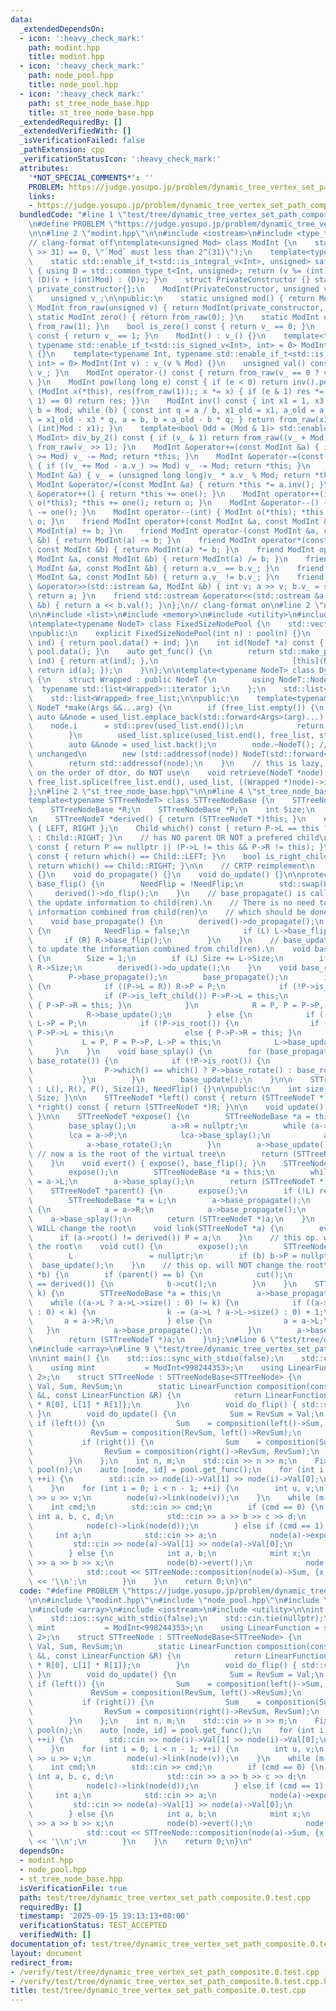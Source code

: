 ```yaml
---
data:
  _extendedDependsOn:
  - icon: ':heavy_check_mark:'
    path: modint.hpp
    title: modint.hpp
  - icon: ':heavy_check_mark:'
    path: node_pool.hpp
    title: node_pool.hpp
  - icon: ':heavy_check_mark:'
    path: st_tree_node_base.hpp
    title: st_tree_node_base.hpp
  _extendedRequiredBy: []
  _extendedVerifiedWith: []
  _isVerificationFailed: false
  _pathExtension: cpp
  _verificationStatusIcon: ':heavy_check_mark:'
  attributes:
    '*NOT_SPECIAL_COMMENTS*': ''
    PROBLEM: https://judge.yosupo.jp/problem/dynamic_tree_vertex_set_path_composite
    links:
    - https://judge.yosupo.jp/problem/dynamic_tree_vertex_set_path_composite
  bundledCode: "#line 1 \"test/tree/dynamic_tree_vertex_set_path_composite.0.test.cpp\"\
    \n#define PROBLEM \"https://judge.yosupo.jp/problem/dynamic_tree_vertex_set_path_composite\"\
    \n\n#line 2 \"modint.hpp\"\n\n#include <iostream>\n#include <type_traits>\n\n\
    // clang-format off\ntemplate<unsigned Mod> class ModInt {\n    static_assert((Mod\
    \ >> 31) == 0, \"`Mod` must less than 2^(31)\");\n    template<typename Int>\n\
    \    static std::enable_if_t<std::is_integral_v<Int>, unsigned> safe_mod(Int v)\
    \ { using D = std::common_type_t<Int, unsigned>; return (v %= (int)Mod) < 0 ?\
    \ (D)(v + (int)Mod) : (D)v; }\n    struct PrivateConstructor {} static inline\
    \ private_constructor{};\n    ModInt(PrivateConstructor, unsigned v) : v_(v) {}\n\
    \    unsigned v_;\n\npublic:\n    static unsigned mod() { return Mod; }\n    static\
    \ ModInt from_raw(unsigned v) { return ModInt(private_constructor, v); }\n   \
    \ static ModInt zero() { return from_raw(0); }\n    static ModInt one() { return\
    \ from_raw(1); }\n    bool is_zero() const { return v_ == 0; }\n    bool is_one()\
    \ const { return v_ == 1; }\n    ModInt() : v_() {}\n    template<typename Int,\
    \ typename std::enable_if_t<std::is_signed_v<Int>, int> = 0> ModInt(Int v) : v_(safe_mod(v))\
    \ {}\n    template<typename Int, typename std::enable_if_t<std::is_unsigned_v<Int>,\
    \ int> = 0> ModInt(Int v) : v_(v % Mod) {}\n    unsigned val() const { return\
    \ v_; }\n    ModInt operator-() const { return from_raw(v_ == 0 ? v_ : Mod - v_);\
    \ }\n    ModInt pow(long long e) const { if (e < 0) return inv().pow(-e); for\
    \ (ModInt x(*this), res(from_raw(1));; x *= x) { if (e & 1) res *= x; if ((e >>=\
    \ 1) == 0) return res; }}\n    ModInt inv() const { int x1 = 1, x3 = 0, a = val(),\
    \ b = Mod; while (b) { const int q = a / b, x1_old = x1, a_old = a; x1 = x3, x3\
    \ = x1_old - x3 * q, a = b, b = a_old - b * q; } return from_raw(x1 < 0 ? x1 +\
    \ (int)Mod : x1); }\n    template<bool Odd = (Mod & 1)> std::enable_if_t<Odd,\
    \ ModInt> div_by_2() const { if (v_ & 1) return from_raw((v_ + Mod) >> 1); return\
    \ from_raw(v_ >> 1); }\n    ModInt &operator+=(const ModInt &a) { if ((v_ += a.v_)\
    \ >= Mod) v_ -= Mod; return *this; }\n    ModInt &operator-=(const ModInt &a)\
    \ { if ((v_ += Mod - a.v_) >= Mod) v_ -= Mod; return *this; }\n    ModInt &operator*=(const\
    \ ModInt &a) { v_ = (unsigned long long)v_ * a.v_ % Mod; return *this; }\n   \
    \ ModInt &operator/=(const ModInt &a) { return *this *= a.inv(); }\n    ModInt\
    \ &operator++() { return *this += one(); }\n    ModInt operator++(int) { ModInt\
    \ o(*this); *this += one(); return o; }\n    ModInt &operator--() { return *this\
    \ -= one(); }\n    ModInt operator--(int) { ModInt o(*this); *this -= one(); return\
    \ o; }\n    friend ModInt operator+(const ModInt &a, const ModInt &b) { return\
    \ ModInt(a) += b; }\n    friend ModInt operator-(const ModInt &a, const ModInt\
    \ &b) { return ModInt(a) -= b; }\n    friend ModInt operator*(const ModInt &a,\
    \ const ModInt &b) { return ModInt(a) *= b; }\n    friend ModInt operator/(const\
    \ ModInt &a, const ModInt &b) { return ModInt(a) /= b; }\n    friend bool operator==(const\
    \ ModInt &a, const ModInt &b) { return a.v_ == b.v_; }\n    friend bool operator!=(const\
    \ ModInt &a, const ModInt &b) { return a.v_ != b.v_; }\n    friend std::istream\
    \ &operator>>(std::istream &a, ModInt &b) { int v; a >> v; b.v_ = safe_mod(v);\
    \ return a; }\n    friend std::ostream &operator<<(std::ostream &a, const ModInt\
    \ &b) { return a << b.val(); }\n};\n// clang-format on\n#line 2 \"node_pool.hpp\"\
    \n\n#include <list>\n#include <memory>\n#include <utility>\n#include <vector>\n\
    \ntemplate<typename NodeT> class FixedSizeNodePool {\n    std::vector<NodeT> pool;\n\
    \npublic:\n    explicit FixedSizeNodePool(int n) : pool(n) {}\n    NodeT *at(int\
    \ ind) { return pool.data() + ind; }\n    int id(NodeT *a) const { return a -\
    \ pool.data(); }\n    auto get_func() {\n        return std::make_pair([this](int\
    \ ind) { return at(ind); },\n                              [this](NodeT *a) {\
    \ return id(a); });\n    }\n};\n\ntemplate<typename NodeT> class DynamicSizeNodePool\
    \ {\n    struct Wrapped : public NodeT {\n        using NodeT::NodeT;\n      \
    \  typename std::list<Wrapped>::iterator i;\n    };\n    std::list<Wrapped> used_list;\n\
    \    std::list<Wrapped> free_list;\n\npublic:\n    template<typename... Args>\
    \ NodeT *make(Args &&...arg) {\n        if (free_list.empty()) {\n           \
    \ auto &&node = used_list.emplace_back(std::forward<Args>(arg)...);\n        \
    \    node.i      = std::prev(used_list.end());\n            return std::addressof(node);\n\
    \        }\n        used_list.splice(used_list.end(), free_list, std::prev(free_list.end()));\n\
    \        auto &&node = used_list.back();\n        node.~NodeT(); // i remains\
    \ unchanged\n        new (std::addressof(node)) NodeT(std::forward<Args>(arg)...);\n\
    \        return std::addressof(node);\n    }\n    // this is lazy, if sth. relies\
    \ on the order of dtor, do NOT use\n    void retrieve(NodeT *node) {\n       \
    \ free_list.splice(free_list.end(), used_list, ((Wrapped *)node)->i);\n    }\n\
    };\n#line 2 \"st_tree_node_base.hpp\"\n\n#line 4 \"st_tree_node_base.hpp\"\n\n\
    template<typename STTreeNodeT> class STTreeNodeBase {\n    STTreeNodeBase *L;\n\
    \    STTreeNodeBase *R;\n    STTreeNodeBase *P;\n    int Size;\n    bool NeedFlip;\n\
    \n    STTreeNodeT *derived() { return (STTreeNodeT *)this; }\n    enum class Child\
    \ { LEFT, RIGHT };\n    Child which() const { return P->L == this ? Child::LEFT\
    \ : Child::RIGHT; }\n    // has NO parent OR NOT a prefered child\n    bool is_root()\
    \ const { return P == nullptr || (P->L != this && P->R != this); }\n    bool is_left_child()\
    \ const { return which() == Child::LEFT; }\n    bool is_right_child() const {\
    \ return which() == Child::RIGHT; }\n\n    // CRTP reimplement\n    void do_flip()\
    \ {}\n    void do_propagate() {}\n    void do_update() {}\n\nprotected:\n    void\
    \ base_flip() {\n        NeedFlip = !NeedFlip;\n        std::swap(L, R);\n   \
    \     derived()->do_flip();\n    }\n    // base_propagate() is called to propagate\
    \ the update information to child(ren).\n    // There is no need to update the\
    \ information combined from child(ren)\n    // which should be done in base_update().\n\
    \    void base_propagate() {\n        derived()->do_propagate();\n        if (NeedFlip)\
    \ {\n            NeedFlip = false;\n            if (L) L->base_flip();\n     \
    \       if (R) R->base_flip();\n        }\n    }\n    // base_update() is called\
    \ to update the information combined from child(ren).\n    void base_update()\
    \ {\n        Size = 1;\n        if (L) Size += L->Size;\n        if (R) Size +=\
    \ R->Size;\n        derived()->do_update();\n    }\n    void base_rotate() {\n\
    \        P->base_propagate();\n        base_propagate();\n        if (is_left_child())\
    \ {\n            if ((P->L = R)) R->P = P;\n            if (!P->is_root()) {\n\
    \                if (P->is_left_child()) P->P->L = this;\n                else\
    \ { P->P->R = this; }\n            }\n            R = P, P = P->P, R->P = this;\n\
    \            R->base_update();\n        } else {\n            if ((P->R = L))\
    \ L->P = P;\n            if (!P->is_root()) {\n                if (P->is_left_child())\
    \ P->P->L = this;\n                else { P->P->R = this; }\n            }\n \
    \           L = P, P = P->P, L->P = this;\n            L->base_update();\n   \
    \     }\n    }\n    void base_splay() {\n        for (base_propagate(); !is_root();\
    \ base_rotate()) {\n            if (!P->is_root()) {\n                P->P->base_propagate();\n\
    \                P->which() == which() ? P->base_rotate() : base_rotate();\n \
    \           }\n        }\n        base_update();\n    }\n\n    STTreeNodeBase()\
    \ : L(), R(), P(), Size(1), NeedFlip() {}\n\npublic:\n    int size() const { return\
    \ Size; }\n\n    STTreeNodeT *left() const { return (STTreeNodeT *)L; }\n    STTreeNodeT\
    \ *right() const { return (STTreeNodeT *)R; }\n\n    void update() { base_update();\
    \ }\n\n    STTreeNodeT *expose() {\n        STTreeNodeBase *a = this, *lca = a;\n\
    \        base_splay();\n        a->R = nullptr;\n        while (a->P) {\n    \
    \        lca = a->P;\n            lca->base_splay();\n            a->P->R = a;\n\
    \            a->base_rotate();\n        }\n        a->base_update();\n       \
    \ // now a is the root of the virtual tree\n        return (STTreeNodeT *)lca;\n\
    \    }\n    void evert() { expose(), base_flip(); }\n    STTreeNodeT *root() {\n\
    \        expose();\n        STTreeNodeBase *a = this;\n        while (a->L) a\
    \ = a->L;\n        a->base_splay();\n        return (STTreeNodeT *)a;\n    }\n\
    \    STTreeNodeT *parent() {\n        expose();\n        if (!L) return nullptr;\n\
    \        STTreeNodeBase *a = L;\n        a->base_propagate();\n        while (a->R)\
    \ {\n            a = a->R;\n            a->base_propagate();\n        }\n    \
    \    a->base_splay();\n        return (STTreeNodeT *)a;\n    }\n    // this op.\
    \ WILL change the root\n    void link(STTreeNodeT *a) {\n        evert();\n  \
    \      if (a->root() != derived()) P = a;\n    }\n    // this op. will NOT change\
    \ the root\n    void cut() {\n        expose();\n        STTreeNodeBase *b = L;\n\
    \        L                 = nullptr;\n        if (b) b->P = nullptr;\n      \
    \  base_update();\n    }\n    // this op. will NOT change the root\n    void cut(STTreeNodeT\
    \ *b) {\n        if (parent() == b) {\n            cut();\n        } else if (b->parent()\
    \ == derived()) {\n            b->cut();\n        }\n    }\n    STTreeNodeT *select(int\
    \ k) {\n        STTreeNodeBase *a = this;\n        a->base_propagate();\n    \
    \    while ((a->L ? a->L->size() : 0) != k) {\n            if ((a->L ? a->L->size()\
    \ : 0) < k) {\n                k -= (a->L ? a->L->size() : 0) + 1;\n         \
    \       a = a->R;\n            } else {\n                a = a->L;\n         \
    \   }\n            a->base_propagate();\n        }\n        a->base_splay();\n\
    \        return (STTreeNodeT *)a;\n    }\n};\n#line 6 \"test/tree/dynamic_tree_vertex_set_path_composite.0.test.cpp\"\
    \n#include <array>\n#line 9 \"test/tree/dynamic_tree_vertex_set_path_composite.0.test.cpp\"\
    \n\nint main() {\n    std::ios::sync_with_stdio(false);\n    std::cin.tie(nullptr);\n\
    \    using mint           = ModInt<998244353>;\n    using LinearFunction = std::array<mint,\
    \ 2>;\n    struct STTreeNode : STTreeNodeBase<STTreeNode> {\n        LinearFunction\
    \ Val, Sum, RevSum;\n        static LinearFunction composition(const LinearFunction\
    \ &L, const LinearFunction &R) {\n            return LinearFunction{L[0] + L[1]\
    \ * R[0], L[1] * R[1]};\n        }\n        void do_flip() { std::swap(Sum, RevSum);\
    \ }\n        void do_update() {\n            Sum = RevSum = Val;\n           \
    \ if (left()) {\n                Sum    = composition(left()->Sum, Sum);\n   \
    \             RevSum = composition(RevSum, left()->RevSum);\n            }\n \
    \           if (right()) {\n                Sum    = composition(Sum, right()->Sum);\n\
    \                RevSum = composition(right()->RevSum, RevSum);\n            }\n\
    \        }\n    };\n    int n, m;\n    std::cin >> n >> m;\n    FixedSizeNodePool<STTreeNode>\
    \ pool(n);\n    auto [node, id] = pool.get_func();\n    for (int i = 0; i < n;\
    \ ++i) {\n        std::cin >> node(i)->Val[1] >> node(i)->Val[0];\n        node(i)->update();\n\
    \    }\n    for (int i = 0; i < n - 1; ++i) {\n        int u, v;\n        std::cin\
    \ >> u >> v;\n        node(u)->link(node(v));\n    }\n    while (m--) {\n    \
    \    int cmd;\n        std::cin >> cmd;\n        if (cmd == 0) {\n           \
    \ int a, b, c, d;\n            std::cin >> a >> b >> c >> d;\n            node(a)->cut(node(b));\n\
    \            node(c)->link(node(d));\n        } else if (cmd == 1) {\n       \
    \     int a;\n            std::cin >> a;\n            node(a)->expose();\n   \
    \         std::cin >> node(a)->Val[1] >> node(a)->Val[0];\n            node(a)->update();\n\
    \        } else {\n            int a, b;\n            mint x;\n            std::cin\
    \ >> a >> b >> x;\n            node(b)->evert();\n            node(a)->expose();\n\
    \            std::cout << STTreeNode::composition(node(a)->Sum, {x, 0}).at(0)\
    \ << '\\n';\n        }\n    }\n    return 0;\n}\n"
  code: "#define PROBLEM \"https://judge.yosupo.jp/problem/dynamic_tree_vertex_set_path_composite\"\
    \n\n#include \"modint.hpp\"\n#include \"node_pool.hpp\"\n#include \"st_tree_node_base.hpp\"\
    \n#include <array>\n#include <iostream>\n#include <utility>\n\nint main() {\n\
    \    std::ios::sync_with_stdio(false);\n    std::cin.tie(nullptr);\n    using\
    \ mint           = ModInt<998244353>;\n    using LinearFunction = std::array<mint,\
    \ 2>;\n    struct STTreeNode : STTreeNodeBase<STTreeNode> {\n        LinearFunction\
    \ Val, Sum, RevSum;\n        static LinearFunction composition(const LinearFunction\
    \ &L, const LinearFunction &R) {\n            return LinearFunction{L[0] + L[1]\
    \ * R[0], L[1] * R[1]};\n        }\n        void do_flip() { std::swap(Sum, RevSum);\
    \ }\n        void do_update() {\n            Sum = RevSum = Val;\n           \
    \ if (left()) {\n                Sum    = composition(left()->Sum, Sum);\n   \
    \             RevSum = composition(RevSum, left()->RevSum);\n            }\n \
    \           if (right()) {\n                Sum    = composition(Sum, right()->Sum);\n\
    \                RevSum = composition(right()->RevSum, RevSum);\n            }\n\
    \        }\n    };\n    int n, m;\n    std::cin >> n >> m;\n    FixedSizeNodePool<STTreeNode>\
    \ pool(n);\n    auto [node, id] = pool.get_func();\n    for (int i = 0; i < n;\
    \ ++i) {\n        std::cin >> node(i)->Val[1] >> node(i)->Val[0];\n        node(i)->update();\n\
    \    }\n    for (int i = 0; i < n - 1; ++i) {\n        int u, v;\n        std::cin\
    \ >> u >> v;\n        node(u)->link(node(v));\n    }\n    while (m--) {\n    \
    \    int cmd;\n        std::cin >> cmd;\n        if (cmd == 0) {\n           \
    \ int a, b, c, d;\n            std::cin >> a >> b >> c >> d;\n            node(a)->cut(node(b));\n\
    \            node(c)->link(node(d));\n        } else if (cmd == 1) {\n       \
    \     int a;\n            std::cin >> a;\n            node(a)->expose();\n   \
    \         std::cin >> node(a)->Val[1] >> node(a)->Val[0];\n            node(a)->update();\n\
    \        } else {\n            int a, b;\n            mint x;\n            std::cin\
    \ >> a >> b >> x;\n            node(b)->evert();\n            node(a)->expose();\n\
    \            std::cout << STTreeNode::composition(node(a)->Sum, {x, 0}).at(0)\
    \ << '\\n';\n        }\n    }\n    return 0;\n}\n"
  dependsOn:
  - modint.hpp
  - node_pool.hpp
  - st_tree_node_base.hpp
  isVerificationFile: true
  path: test/tree/dynamic_tree_vertex_set_path_composite.0.test.cpp
  requiredBy: []
  timestamp: '2025-09-15 19:13:13+08:00'
  verificationStatus: TEST_ACCEPTED
  verifiedWith: []
documentation_of: test/tree/dynamic_tree_vertex_set_path_composite.0.test.cpp
layout: document
redirect_from:
- /verify/test/tree/dynamic_tree_vertex_set_path_composite.0.test.cpp
- /verify/test/tree/dynamic_tree_vertex_set_path_composite.0.test.cpp.html
title: test/tree/dynamic_tree_vertex_set_path_composite.0.test.cpp
---
```


